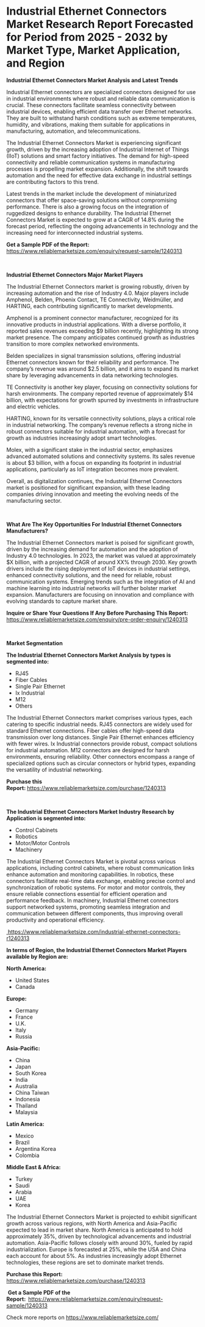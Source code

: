 <p><h1>Industrial Ethernet Connectors Market Research Report Forecasted for Period from 2025 -  2032 by Market Type, Market Application, and Region</h1></p><p><strong>Industrial Ethernet Connectors Market Analysis and Latest Trends</strong></p>
<p><p>Industrial Ethernet connectors are specialized connectors designed for use in industrial environments where robust and reliable data communication is crucial. These connectors facilitate seamless connectivity between industrial devices, enabling efficient data transfer over Ethernet networks. They are built to withstand harsh conditions such as extreme temperatures, humidity, and vibrations, making them suitable for applications in manufacturing, automation, and telecommunications.</p><p>The Industrial Ethernet Connectors Market is experiencing significant growth, driven by the increasing adoption of Industrial Internet of Things (IIoT) solutions and smart factory initiatives. The demand for high-speed connectivity and reliable communication systems in manufacturing processes is propelling market expansion. Additionally, the shift towards automation and the need for effective data exchange in industrial settings are contributing factors to this trend.</p><p>Latest trends in the market include the development of miniaturized connectors that offer space-saving solutions without compromising performance. There is also a growing focus on the integration of ruggedized designs to enhance durability. The Industrial Ethernet Connectors Market is expected to grow at a CAGR of 14.8% during the forecast period, reflecting the ongoing advancements in technology and the increasing need for interconnected industrial systems.</p></p>
<p><strong>Get a Sample PDF of the Report:&nbsp;</strong> <a href="https://www.reliablemarketsize.com/enquiry/request-sample/1240313?utm_campaign=3165&utm_medium=2&utm_source=Github&utm_content=ia&utm_term=06042025&utm_id=industrial-ethernet-connectors">https://www.reliablemarketsize.com/enquiry/request-sample/1240313</a></p>
<p>&nbsp;</p>
<p><strong>Industrial Ethernet Connectors Major Market Players</strong></p>
<p><p>The Industrial Ethernet Connectors market is growing robustly, driven by increasing automation and the rise of Industry 4.0. Major players include Amphenol, Belden, Phoenix Contact, TE Connectivity, Weidmüller, and HARTING, each contributing significantly to market developments.</p><p>Amphenol is a prominent connector manufacturer, recognized for its innovative products in industrial applications. With a diverse portfolio, it reported sales revenues exceeding $9 billion recently, highlighting its strong market presence. The company anticipates continued growth as industries transition to more complex networked environments.</p><p>Belden specializes in signal transmission solutions, offering industrial Ethernet connectors known for their reliability and performance. The company’s revenue was around $2.5 billion, and it aims to expand its market share by leveraging advancements in data networking technologies.</p><p>TE Connectivity is another key player, focusing on connectivity solutions for harsh environments. The company reported revenue of approximately $14 billion, with expectations for growth spurred by investments in infrastructure and electric vehicles.</p><p>HARTING, known for its versatile connectivity solutions, plays a critical role in industrial networking. The company’s revenue reflects a strong niche in robust connectors suitable for industrial automation, with a forecast for growth as industries increasingly adopt smart technologies.</p><p>Molex, with a significant stake in the industrial sector, emphasizes advanced automated solutions and connectivity systems. Its sales revenue is about $3 billion, with a focus on expanding its footprint in industrial applications, particularly as IoT integration becomes more prevalent.</p><p>Overall, as digitalization continues, the Industrial Ethernet Connectors market is positioned for significant expansion, with these leading companies driving innovation and meeting the evolving needs of the manufacturing sector.</p></p>
<p>&nbsp;</p>
<p><strong>What Are The Key Opportunities For Industrial Ethernet Connectors Manufacturers?</strong></p>
<p><p>The Industrial Ethernet Connectors market is poised for significant growth, driven by the increasing demand for automation and the adoption of Industry 4.0 technologies. In 2023, the market was valued at approximately $X billion, with a projected CAGR of around XX% through 2030. Key growth drivers include the rising deployment of IoT devices in industrial settings, enhanced connectivity solutions, and the need for reliable, robust communication systems. Emerging trends such as the integration of AI and machine learning into industrial networks will further bolster market expansion. Manufacturers are focusing on innovation and compliance with evolving standards to capture market share.</p></p>
<p><strong>Inquire or Share Your Questions If Any Before Purchasing This Report:</strong> <a href="https://www.reliablemarketsize.com/enquiry/pre-order-enquiry/1240313?utm_campaign=3165&utm_medium=2&utm_source=Github&utm_content=ia&utm_term=06042025&utm_id=industrial-ethernet-connectors">https://www.reliablemarketsize.com/enquiry/pre-order-enquiry/1240313</a></p>
<p>&nbsp;</p>
<p><strong>Market Segmentation</strong></p>
<p><strong>The Industrial Ethernet Connectors Market Analysis by types is segmented into:</strong></p>
<p><ul><li>RJ45</li><li>Fiber Cables</li><li>Single Pair Ethernet</li><li>Ix Industrial</li><li>M12</li><li>Others</li></ul></p>
<p><p>The Industrial Ethernet Connectors market comprises various types, each catering to specific industrial needs. RJ45 connectors are widely used for standard Ethernet connections. Fiber cables offer high-speed data transmission over long distances. Single Pair Ethernet enhances efficiency with fewer wires. Ix Industrial connectors provide robust, compact solutions for industrial automation. M12 connectors are designed for harsh environments, ensuring reliability. Other connectors encompass a range of specialized options such as circular connectors or hybrid types, expanding the versatility of industrial networking.</p></p>
<p><strong>Purchase this Report:&nbsp;</strong><a href="https://www.reliablemarketsize.com/purchase/1240313?utm_campaign=3165&utm_medium=2&utm_source=Github&utm_content=ia&utm_term=06042025&utm_id=industrial-ethernet-connectors">https://www.reliablemarketsize.com/purchase/1240313</a></p>
<p>&nbsp;</p>
<p><strong>The Industrial Ethernet Connectors Market Industry Research by Application is segmented into:</strong></p>
<p><ul><li>Control Cabinets</li><li>Robotics</li><li>Motor/Motor Controls</li><li>Machinery</li></ul></p>
<p><p>The Industrial Ethernet Connectors Market is pivotal across various applications, including control cabinets, where robust communication links enhance automation and monitoring capabilities. In robotics, these connectors facilitate real-time data exchange, enabling precise control and synchronization of robotic systems. For motor and motor controls, they ensure reliable connections essential for efficient operation and performance feedback. In machinery, Industrial Ethernet connectors support networked systems, promoting seamless integration and communication between different components, thus improving overall productivity and operational efficiency.</p></p>
<p><a href="https://www.reliablemarketsize.com/industrial-ethernet-connectors-r1240313?utm_campaign=3165&utm_medium=2&utm_source=Github&utm_content=ia&utm_term=06042025&utm_id=industrial-ethernet-connectors">&nbsp;https://www.reliablemarketsize.com/industrial-ethernet-connectors-r1240313</a></p>
<p><strong>In terms of Region, the Industrial Ethernet Connectors Market Players available by Region are:</strong></p>
<p>
    <p> <strong> North America: </strong>
        <ul>
            <li>United States</li>
            <li>Canada</li>
        </ul>
        </p> 
    <p> <strong> Europe: </strong>
        <ul>
            <li>Germany</li>
            <li>France</li>
            <li>U.K.</li>
            <li>Italy</li>
            <li>Russia</li>
        </ul>
        </p> 
    <p> <strong> Asia-Pacific: </strong>
        <ul>
            <li>China</li>
            <li>Japan</li>
            <li>South Korea</li>
            <li>India</li>
            <li>Australia</li>
            <li>China Taiwan</li>
            <li>Indonesia</li>
            <li>Thailand</li>
            <li>Malaysia</li>
        </ul>
        </p> 
    <p> <strong> Latin America: </strong>
        <ul>
            <li>Mexico</li>
            <li>Brazil</li>
            <li>Argentina Korea</li>
            <li>Colombia</li>
        </ul>
        </p> 
    <p> <strong> Middle East & Africa: </strong>
        <ul>
            <li>Turkey</li>
            <li>Saudi</li>
            <li>Arabia</li>
            <li>UAE</li>
            <li>Korea</li>
        </ul>
    </p>
    </p>
<p><p>The Industrial Ethernet Connectors Market is projected to exhibit significant growth across various regions, with North America and Asia-Pacific expected to lead in market share. North America is anticipated to hold approximately 35%, driven by technological advancements and industrial automation. Asia-Pacific follows closely with around 30%, fueled by rapid industrialization. Europe is forecasted at 25%, while the USA and China each account for about 5%. As industries increasingly adopt Ethernet technologies, these regions are set to dominate market trends.</p></p>
<p><strong>Purchase this Report: </strong><a href="https://www.reliablemarketsize.com/purchase/1240313?utm_campaign=3165&utm_medium=2&utm_source=Github&utm_content=ia&utm_term=06042025&utm_id=industrial-ethernet-connectors">https://www.reliablemarketsize.com/purchase/1240313</a></p>
<p>&nbsp;<strong>Get a Sample PDF of the Report:&nbsp;&nbsp;</strong><a href="https://www.reliablemarketsize.com/enquiry/request-sample/1240313?utm_campaign=3165&utm_medium=2&utm_source=Github&utm_content=ia&utm_term=06042025&utm_id=industrial-ethernet-connectors">https://www.reliablemarketsize.com/enquiry/request-sample/1240313</a></p>
<p><strong></strong></p>
<p>Check more reports on <a href="https://www.reliablemarketsize.com/?utm_campaign=3165&utm_medium=2&utm_source=Github&utm_content=ia&utm_term=06042025&utm_id=industrial-ethernet-connectors">https://www.reliablemarketsize.com/</a></p>